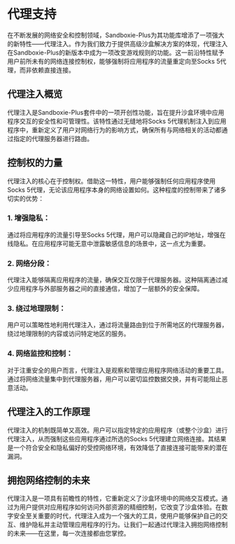 # 代理支持

在不断发展的网络安全和控制领域，Sandboxie-Plus为其功能库增添了一项强大的新特性——代理注入。作为我们致力于提供高级沙盒解决方案的体现，代理注入在Sandboxie-Plus的新版本中成为一项改变游戏规则的功能。这一前沿特性赋予用户前所未有的网络连接控制权，能够强制将应用程序的流量重定向至Socks 5代理，而非依赖直接连接。

## 代理注入概览
代理注入是Sandboxie-Plus套件中的一项开创性功能，旨在提升沙盒环境中应用程序交互的安全性和可管理性。该特性通过无缝地将Socks 5代理机制注入到应用程序中，重新定义了用户对网络行为的影响方式，确保所有与网络相关的活动都通过指定的代理服务器进行路由。

## 控制权的力量
代理注入的核心在于控制权。借助这一特性，用户能够强制任何应用程序使用Socks 5代理，无论该应用程序本身的网络设置如何。这种程度的控制带来了诸多切实的优势：

### 1. 增强隐私：
通过将应用程序的流量引导至Socks 5代理，用户可以隐藏自己的IP地址，增强在线隐私。在应用程序可能无意中泄露敏感信息的场景中，这一点尤为重要。

### 2. 网络分段：
代理注入能够隔离应用程序的流量，确保交互仅限于代理服务器。这种隔离通过减少应用程序与外部服务器之间的直接通信，增加了一层额外的安全保障。

### 3. 绕过地理限制：
用户可以策略性地利用代理注入，通过将流量路由到位于所需地区的代理服务器，绕过地理限制的内容或访问特定地区的服务。

### 4. 网络监控和控制：
对于注重安全的用户而言，代理注入是观察和管理应用程序网络活动的重要工具。通过将网络流量集中到代理服务器，用户可以密切监控数据交换，并有可能阻止恶意活动。

## 代理注入的工作原理
代理注入的机制既简单又高效。用户可以指定特定的应用程序（或整个沙盒）进行代理注入，从而强制这些应用程序通过所选的Socks 5代理建立网络连接。其结果是一个符合安全和隐私偏好的受控网络环境，有效降低了直接连接可能带来的潜在漏洞。

## 拥抱网络控制的未来
代理注入是一项具有前瞻性的特性，它重新定义了沙盒环境中的网络交互模式。通过为用户提供对应用程序如何访问外部资源的精细控制，它改变了沙盒体验。在数字安全至关重要的时代，代理注入成为一个强大的工具，使用户能够保护自己的交互、维护隐私并主动管理应用程序的行为。让我们一起通过代理注入拥抱网络控制的未来——在这里，每一次连接都由您掌控。